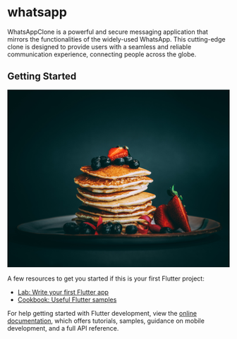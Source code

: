 # whatsapp

WhatsAppClone is a powerful and secure messaging application that mirrors the functionalities of the widely-used WhatsApp. This cutting-edge clone is designed to provide users with a seamless and reliable communication experience, connecting people across the globe.

## Getting Started
![WhatsApp Logo](images/a.jpg)


A few resources to get you started if this is your first Flutter project:

- [Lab: Write your first Flutter app](https://docs.flutter.dev/get-started/codelab)
- [Cookbook: Useful Flutter samples](https://docs.flutter.dev/cookbook)

For help getting started with Flutter development, view the
[online documentation](https://docs.flutter.dev/), which offers tutorials,
samples, guidance on mobile development, and a full API reference.
